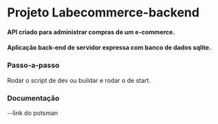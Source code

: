 
# Projeto Labecommerce-backend

#### API criado para administrar compras de um e-commerce. <br>

#### Aplicação back-end de servidor expressa com banco de dados sqlite.

### Passo-a-passo
Rodar o script de dev ou buildar e rodar o de start.

### Documentação
--link do potsman
